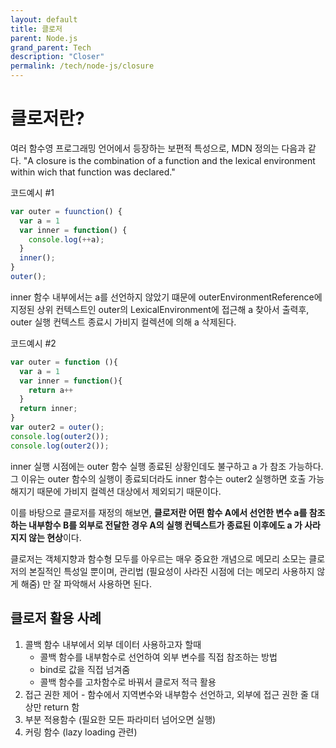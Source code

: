 ```yaml
---
layout: default
title: 클로저
parent: Node.js
grand_parent: Tech
description: "Closer"
permalink: /tech/node-js/closure
---
```


# 클로저란? 
여러 함수영 프로그래밍 언어에서 등장하는 보편적 특성으로, MDN 정의는 다음과 같다.
"A closure is the combination of a function and the lexical environment within wich that function was declared."

코드예시 #1
```js
var outer = fuunction() {
  var a = 1
  var inner = function() {
    console.log(++a);
  }
  inner();
}
outer();
```

inner 함수 내부에서는 a를 선언하지 않았기 떄문에 outerEnvironmentReference에 지정된 상위 컨텍스트인 outer의 LexicalEnvironment에 접근해 a 찾아서 출력후, 
outer 실행 컨텍스트 종료시 가비지 컬렉션에 의해 a 삭제된다. 

코드예시 #2
```js
var outer = function (){
  var a = 1
  var inner = function(){
    return a++
  }
  return inner;
}
var outer2 = outer();
console.log(outer2());
console.log(outer2());
```
inner 실행 시점에는 outer 함수 실행 종료된 상황인데도 불구하고 a 가 참조 가능하다. 
그 이유는 outer 함수의 실행이 종료되더라도 inner 함수는 outer2 실행하면 호출 가능해지기 때문에 가비지 컬렉션 대상에서 제외되기 때문이다. 

이를 바탕으로 클로저를 재정의 해보면, **클로저란 어떤 함수 A에서 선언한 변수 a를 참조하는 내부함수 B를 외부로 전달한 경우 A의 실행 컨텍스트가 종료된 이후에도 a 가 사라지지 않는 현상**이다. 

클로저는 객체지향과 함수형 모두를 아우르는 매우 중요한 개념으로 메모리 소모는 클로저의 본질적인 특성일 뿐이며, 관리법 (필요성이 사라진 시점에 더는 메모리 사용하지 않게 해줌) 만 잘 파악해서 사용하면 된다.

## 클로저 활용 사례
1. 콜백 함수 내부에서 외부 데이터 사용하고자 할때
    - 콜백 함수를 내부함수로 선언하여 외부 변수를 직접 참조하는 방법
    - bind로 값을 직접 넘겨줌
    - 콜백 함수를 고차함수로 바꿔서 클로저 적극 활용 
2. 접근 권한 제어 - 함수에서 지역변수와 내부함수 선언하고, 외부에 접근 권한 줄 대상만 return 함
3. 부분 적용함수 (필요한 모든 파라미터 넘어오면 실행)
4. 커링 함수 (lazy loading 관련)



